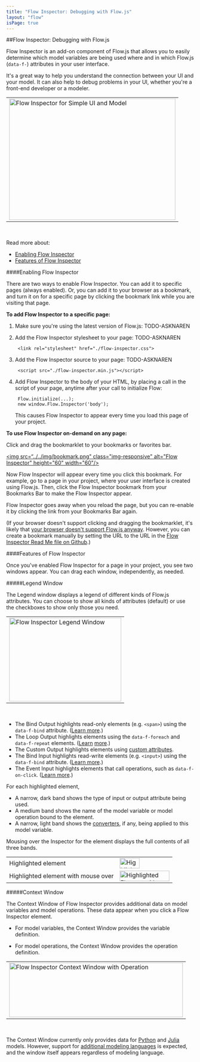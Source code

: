 ```yaml
---
title: "Flow Inspector: Debugging with Flow.js"
layout: "flow"
isPage: true
---
```


##Flow Inspector: Debugging with Flow.js


Flow Inspector is an add-on component of Flow.js that allows you to easily determine which model variables are being used where and in which Flow.js (`data-f-`) attributes in your user interface. 

It's a great way to help you understand the connection between your UI and your model. It can also help to debug problems in your UI, whether you're a front-end developer or a modeler.

<table>
<tr><td>
	<img src="../../img/flow_inspector.png" width="445" height="325" alt="Flow Inspector for Simple UI and Model">
</td></tr>
</table>
<br>

Read more about:

* [Enabling Flow Inspector](#enable)
* [Features of Flow Inspector](#features)


<a name="enable"></a>
####Enabling Flow Inspector

There are two ways to enable Flow Inspector. You can add it to specific pages (always enabled). Or, you can add it to your browser as a bookmark, and turn it on for a specific page by clicking the bookmark link while you are visiting that page.

**To add Flow Inspector to a specific page:**

1. Make sure you're using the latest version of Flow.js: TODO-ASKNAREN
2. Add the Flow Inspector stylesheet to your page: TODO-ASKNAREN
	
		<link rel="stylesheet" href="./flow-inspector.css">
	
3. Add the Flow Inspector source to your page: TODO-ASKNAREN

		<script src="./flow-inspector.min.js"></script>

4. Add Flow Inspector to the body of your HTML, by placing a call in the script of your page, anytime after your call to initialize Flow:

		Flow.initialize(...);
		new window.Flow.Inspector('body');

	This causes Flow Inspector to appear every time you load this page of your project.

**To use Flow Inspector on-demand on any page:**

Click and drag the bookmarklet to your bookmarks or favorites bar.

<a class="bookmarklet" href="javascript:!function(){if(!window.Flow)return void window.alert('FlowJS not found on page');var a=document.createElement('link');a.setAttribute('href','//forio.com/tools/js-libs/flow/next/add-ons/flow-inspector.css'),a.setAttribute('rel','stylesheet'),a.setAttribute('type','text/css'),document.getElementsByTagName('head')[0].appendChild(a);var b=function(){new window.Flow.Inspector('body')},c=document.createElement('script');c.setAttribute('src','//forio.com/tools/js-libs/flow/next/add-ons/flow-inspector.min.js'),c.onload=function(){c.onloadDone=!0,b()},c.onReadystatechange=function(){'loaded'!==c.readyState||c.onloadDone||(c.onloadDone=!0,b())},document.body.appendChild(c)}();" alt="Flow Inspector" title="Flow Inspector" draggable="true" style="cursor:move;"><img src=“../../img/bookmark.png" class="img-responsive" alt="Flow Inspector" height="60" width="60"/></a>

Now Flow Inspector will appear every time you click this bookmark. For example, go to a page in your project, where your user interface is created using Flow.js. Then, click the Flow Inspector bookmark from your Bookmarks Bar to make the Flow Inspector appear. 

Flow Inspector goes away when you reload the page, but you can re-enable it by clicking the link from your Bookmarks Bar again.

(If your browser doesn't support clicking and dragging the bookmarklet, it's likely that [your browser doesn't support Flow.js anyway](../). However, you can create a bookmark manually by setting the URL to the URL in the <a href="https://github.com/forio/flow.js/blob/master/dist/add-ons/readme.md" target="_blank">Flow Inspector Read Me file on Github</a>.)
 
<a name="features"></a>
####Features of Flow Inspector

Once you've enabled Flow Inspector for a page in your project, you see two windows appear. You can drag each window, independently, as needed.

#####Legend Window

The Legend window displays a legend of different kinds of Flow.js attributes. You can choose to show all kinds of attributes (default) or  use the checkboxes to show only those you need.

<table>
<tr><td>
	<img src="../../img/flow_inspector_legend.png" width="300" height="224" alt="Flow Inspector Legend Window">
</td></tr>
</table>
<br>

* The Bind Output highlights read-only elements (e.g. `<span>`) using the `data-f-bind` attribute. ([Learn more](../generated/dom/attributes/binds/default-bind-attr/).)
* The Loop Output highlights elements using the `data-f-foreach` and `data-f-repeat` elements. ([Learn](../generated/dom/attributes/foreach/default-foreach-attr/) [more](../generated/dom/attributes/repeat-attr/).)
* The Custom Output highlights elements using [custom attributes](../generated/dom/attributes/attribute-manager/).
* The Bind Input highlights read-write elements (e.g. `<input>`) using the `data-f-bind` attribute. ([Learn more](../generated/dom/attributes/binds/default-bind-attr/).)
* The Event Input highlights elements that call operations, such as `data-f-on-click`. ([Learn more](../operations-overview/).)

For each highlighted element,

* A narrow, dark band shows the type of input or output attribute being used.
* A medium band shows the name of the model variable or model operation bound to the element.
* A narrow, light band shows the [converters](../converter-overview/), if any, being applied to this model variable.

Mousing over the Inspector for the element displays the full contents of all three bands.

<table>
<tr><td>Highlighted element<td>
	<img src="../../img/flow_inspector_detail.png" width="53" height="28" alt="Highlighted Element">
</td></tr>
<tr><td>Highlighted element with mouse over<td>
	<img src="../../img/flow_inspector_mouseover.png" width="133" height="28" alt="Highlighted Element with Mouse Over">
</td></tr>
</table>


#####Context Window

The Context Window of Flow Inspector provides additional data on model variables and model operations. These data appear when you click a Flow Inspector element.

* For model variables, the Context Window provides the variable definition. 

* For model operations, the Context Window provides the operation definition.

<table>
<tr><td>
	<img src="../../img/flow_inspector_operation.png" width="465" height="146" alt="Flow Inspector Context Window with Operation">
</td></tr>
</table>
<br>

The Context Window currently only provides data for [Python](../../model_code/python/) and [Julia](../../model_code/julia/) models. However, support for [additional modeling languages](../../writing_your_model/) is expected, and the window itself appears regardless of modeling language. 

